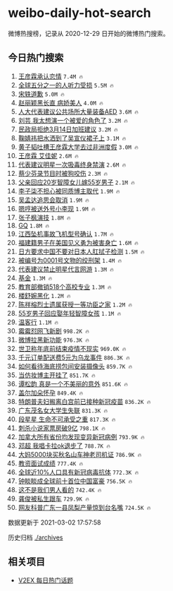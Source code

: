 # weibo-daily-hot-search

微博热搜榜，记录从 2020-12-29 日开始的微博热门搜索。

## 今日热门搜索

<!-- BEGIN -->

1. [王彦霖承认恋情](https://s.weibo.com/weibo?q=%23%E7%8E%8B%E5%BD%A6%E9%9C%96%E6%89%BF%E8%AE%A4%E6%81%8B%E6%83%85%23&Refer=top) `7.4M 🔥`
1. [全球五分之一的人听力受损](https://s.weibo.com/weibo?q=%23%E5%85%A8%E7%90%83%E4%BA%94%E5%88%86%E4%B9%8B%E4%B8%80%E7%9A%84%E4%BA%BA%E5%90%AC%E5%8A%9B%E5%8F%97%E6%8D%9F%23&Refer=top) `5.5M 🔥`
1. [宋轶道歉](https://s.weibo.com/weibo?q=%23%E5%AE%8B%E8%BD%B6%E9%81%93%E6%AD%89%23&Refer=top) `5.0M 🔥`
1. [赵丽颖黑长直 病娇美人](https://s.weibo.com/weibo?q=%E8%B5%B5%E4%B8%BD%E9%A2%96%E9%BB%91%E9%95%BF%E7%9B%B4%20%E7%97%85%E5%A8%87%E7%BE%8E%E4%BA%BA&Refer=top) `4.0M 🔥`
1. [人大代表建议公共场所大量装备AED](https://s.weibo.com/weibo?q=%23%E4%BA%BA%E5%A4%A7%E4%BB%A3%E8%A1%A8%E5%BB%BA%E8%AE%AE%E5%85%AC%E5%85%B1%E5%9C%BA%E6%89%80%E5%A4%A7%E9%87%8F%E8%A3%85%E5%A4%87AED%23&Refer=top) `3.6M 🔥`
1. [刘芸 我太想演一个被爱的角色了](https://s.weibo.com/weibo?q=%E5%88%98%E8%8A%B8%20%E6%88%91%E5%A4%AA%E6%83%B3%E6%BC%94%E4%B8%80%E4%B8%AA%E8%A2%AB%E7%88%B1%E7%9A%84%E8%A7%92%E8%89%B2%E4%BA%86&Refer=top) `3.2M 🔥`
1. [民政局拒绝3月14日加班建议](https://s.weibo.com/weibo?q=%23%E6%B0%91%E6%94%BF%E5%B1%80%E6%8B%92%E7%BB%9D3%E6%9C%8814%E6%97%A5%E5%8A%A0%E7%8F%AD%E5%BB%BA%E8%AE%AE%23&Refer=top) `3.2M 🔥`
1. [鞠婧祎把水洒到了吴宣仪裙子上](https://s.weibo.com/weibo?q=%E9%9E%A0%E5%A9%A7%E7%A5%8E%E6%8A%8A%E6%B0%B4%E6%B4%92%E5%88%B0%E4%BA%86%E5%90%B4%E5%AE%A3%E4%BB%AA%E8%A3%99%E5%AD%90%E4%B8%8A&Refer=top) `3.1M 🔥`
1. [黄子韬吐槽王彦霖大学去过非洲度假](https://s.weibo.com/weibo?q=%E9%BB%84%E5%AD%90%E9%9F%AC%E5%90%90%E6%A7%BD%E7%8E%8B%E5%BD%A6%E9%9C%96%E5%A4%A7%E5%AD%A6%E5%8E%BB%E8%BF%87%E9%9D%9E%E6%B4%B2%E5%BA%A6%E5%81%87&Refer=top) `3.0M 🔥`
1. [王彦霖 艾佳妮](https://s.weibo.com/weibo?q=%E7%8E%8B%E5%BD%A6%E9%9C%96%20%E8%89%BE%E4%BD%B3%E5%A6%AE&Refer=top) `2.6M 🔥`
1. [代表建议明星一次吸毒终身禁演](https://s.weibo.com/weibo?q=%23%E4%BB%A3%E8%A1%A8%E5%BB%BA%E8%AE%AE%E6%98%8E%E6%98%9F%E4%B8%80%E6%AC%A1%E5%90%B8%E6%AF%92%E7%BB%88%E8%BA%AB%E7%A6%81%E6%BC%94%23&Refer=top) `2.6M 🔥`
1. [蔡少芬录节目时被狗咬伤](https://s.weibo.com/weibo?q=%23%E8%94%A1%E5%B0%91%E8%8A%AC%E5%BD%95%E8%8A%82%E7%9B%AE%E6%97%B6%E8%A2%AB%E7%8B%97%E5%92%AC%E4%BC%A4%23&Refer=top) `2.3M 🔥`
1. [父亲回应20岁智障女儿嫁55岁男子](https://s.weibo.com/weibo?q=%23%E7%88%B6%E4%BA%B2%E5%9B%9E%E5%BA%9420%E5%B2%81%E6%99%BA%E9%9A%9C%E5%A5%B3%E5%84%BF%E5%AB%8155%E5%B2%81%E7%94%B7%E5%AD%90%23&Refer=top) `2.1M 🔥`
1. [李子柒不担心被同质博主取代](https://s.weibo.com/weibo?q=%E6%9D%8E%E5%AD%90%E6%9F%92%E4%B8%8D%E6%8B%85%E5%BF%83%E8%A2%AB%E5%90%8C%E8%B4%A8%E5%8D%9A%E4%B8%BB%E5%8F%96%E4%BB%A3&Refer=top) `1.9M 🔥`
1. [吴孟达追思会取消](https://s.weibo.com/weibo?q=%E5%90%B4%E5%AD%9F%E8%BE%BE%E8%BF%BD%E6%80%9D%E4%BC%9A%E5%8F%96%E6%B6%88&Refer=top) `1.9M 🔥`
1. [嗯哼被送外号小李现](https://s.weibo.com/weibo?q=%23%E5%97%AF%E5%93%BC%E8%A2%AB%E9%80%81%E5%A4%96%E5%8F%B7%E5%B0%8F%E6%9D%8E%E7%8E%B0%23&Refer=top) `1.9M 🔥`
1. [张子枫演技](https://s.weibo.com/weibo?q=%E5%BC%A0%E5%AD%90%E6%9E%AB%E6%BC%94%E6%8A%80&Refer=top) `1.8M 🔥`
1. [GQ](https://s.weibo.com/weibo?q=%23GQ%23&Refer=top) `1.8M 🔥`
1. [江西坠机事故飞机型号确认](https://s.weibo.com/weibo?q=%E6%B1%9F%E8%A5%BF%E5%9D%A0%E6%9C%BA%E4%BA%8B%E6%95%85%E9%A3%9E%E6%9C%BA%E5%9E%8B%E5%8F%B7%E7%A1%AE%E8%AE%A4&Refer=top) `1.7M 🔥`
1. [福建籍男子在美国见义勇为被害身亡](https://s.weibo.com/weibo?q=%E7%A6%8F%E5%BB%BA%E7%B1%8D%E7%94%B7%E5%AD%90%E5%9C%A8%E7%BE%8E%E5%9B%BD%E8%A7%81%E4%B9%89%E5%8B%87%E4%B8%BA%E8%A2%AB%E5%AE%B3%E8%BA%AB%E4%BA%A1&Refer=top) `1.6M 🔥`
1. [日方要求中国不要对日本人肛拭子检测](https://s.weibo.com/weibo?q=%23%E6%97%A5%E6%96%B9%E8%A6%81%E6%B1%82%E4%B8%AD%E5%9B%BD%E4%B8%8D%E8%A6%81%E5%AF%B9%E6%97%A5%E6%9C%AC%E4%BA%BA%E8%82%9B%E6%8B%AD%E5%AD%90%E6%A3%80%E6%B5%8B%23&Refer=top) `1.5M 🔥`
1. [被编号为0001号文物的绞刑架](https://s.weibo.com/weibo?q=%23%E8%A2%AB%E7%BC%96%E5%8F%B7%E4%B8%BA0001%E5%8F%B7%E6%96%87%E7%89%A9%E7%9A%84%E7%BB%9E%E5%88%91%E6%9E%B6%23&Refer=top) `1.4M 🔥`
1. [代表建议禁止明星代言网游](https://s.weibo.com/weibo?q=%23%E4%BB%A3%E8%A1%A8%E5%BB%BA%E8%AE%AE%E7%A6%81%E6%AD%A2%E6%98%8E%E6%98%9F%E4%BB%A3%E8%A8%80%E7%BD%91%E6%B8%B8%23&Refer=top) `1.3M 🔥`
1. [基金](https://s.weibo.com/weibo?q=%23%E5%9F%BA%E9%87%91%23&Refer=top) `1.3M 🔥`
1. [教育部撤销518个高校专业](https://s.weibo.com/weibo?q=%23%E6%95%99%E8%82%B2%E9%83%A8%E6%92%A4%E9%94%80518%E4%B8%AA%E9%AB%98%E6%A0%A1%E4%B8%93%E4%B8%9A%23&Refer=top) `1.3M 🔥`
1. [楼舒婉黑化](https://s.weibo.com/weibo?q=%E6%A5%BC%E8%88%92%E5%A9%89%E9%BB%91%E5%8C%96&Refer=top) `1.2M 🔥`
1. [陈祥榕烈士遗属获授一等功臣之家](https://s.weibo.com/weibo?q=%E9%99%88%E7%A5%A5%E6%A6%95%E7%83%88%E5%A3%AB%E9%81%97%E5%B1%9E%E8%8E%B7%E6%8E%88%E4%B8%80%E7%AD%89%E5%8A%9F%E8%87%A3%E4%B9%8B%E5%AE%B6&Refer=top) `1.2M 🔥`
1. [55岁男子回应娶年轻智障女孩](https://s.weibo.com/weibo?q=%2355%E5%B2%81%E7%94%B7%E5%AD%90%E5%9B%9E%E5%BA%94%E5%A8%B6%E5%B9%B4%E8%BD%BB%E6%99%BA%E9%9A%9C%E5%A5%B3%E5%AD%A9%23&Refer=top) `1.1M 🔥`
1. [温客行](https://s.weibo.com/weibo?q=%E6%B8%A9%E5%AE%A2%E8%A1%8C&Refer=top) `1.1M 🔥`
1. [霉霉怼网飞新剧](https://s.weibo.com/weibo?q=%23%E9%9C%89%E9%9C%89%E6%80%BC%E7%BD%91%E9%A3%9E%E6%96%B0%E5%89%A7%23&Refer=top) `998.2K 🔥`
1. [微博拉黑新功能](https://s.weibo.com/weibo?q=%23%E5%BE%AE%E5%8D%9A%E6%8B%89%E9%BB%91%E6%96%B0%E5%8A%9F%E8%83%BD%23&Refer=top) `976.3K 🔥`
1. [世卫称年底前结束疫情不现实](https://s.weibo.com/weibo?q=%23%E4%B8%96%E5%8D%AB%E7%A7%B0%E5%B9%B4%E5%BA%95%E5%89%8D%E7%BB%93%E6%9D%9F%E7%96%AB%E6%83%85%E4%B8%8D%E7%8E%B0%E5%AE%9E%23&Refer=top) `969.0K 🔥`
1. [千元订单配送费5元为乌龙事件](https://s.weibo.com/weibo?q=%E5%8D%83%E5%85%83%E8%AE%A2%E5%8D%95%E9%85%8D%E9%80%81%E8%B4%B95%E5%85%83%E4%B8%BA%E4%B9%8C%E9%BE%99%E4%BA%8B%E4%BB%B6&Refer=top) `886.3K 🔥`
1. [如何看待海底捞包间安装摄像头](https://s.weibo.com/weibo?q=%23%E5%A6%82%E4%BD%95%E7%9C%8B%E5%BE%85%E6%B5%B7%E5%BA%95%E6%8D%9E%E5%8C%85%E9%97%B4%E5%AE%89%E8%A3%85%E6%91%84%E5%83%8F%E5%A4%B4%23&Refer=top) `859.7K 🔥`
1. [当仿妆博主开挂了](https://s.weibo.com/weibo?q=%E5%BD%93%E4%BB%BF%E5%A6%86%E5%8D%9A%E4%B8%BB%E5%BC%80%E6%8C%82%E4%BA%86&Refer=top) `851.7K 🔥`
1. [谭松韵 真是一个不美丽的意外](https://s.weibo.com/weibo?q=%E8%B0%AD%E6%9D%BE%E9%9F%B5%20%E7%9C%9F%E6%98%AF%E4%B8%80%E4%B8%AA%E4%B8%8D%E7%BE%8E%E4%B8%BD%E7%9A%84%E6%84%8F%E5%A4%96&Refer=top) `851.6K 🔥`
1. [盖尔加朵怀孕](https://s.weibo.com/weibo?q=%E7%9B%96%E5%B0%94%E5%8A%A0%E6%9C%B5%E6%80%80%E5%AD%95&Refer=top) `849.4K 🔥`
1. [特朗普夫妇搬离白宫前已接种新冠疫苗](https://s.weibo.com/weibo?q=%23%E7%89%B9%E6%9C%97%E6%99%AE%E5%A4%AB%E5%A6%87%E6%90%AC%E7%A6%BB%E7%99%BD%E5%AE%AB%E5%89%8D%E5%B7%B2%E6%8E%A5%E7%A7%8D%E6%96%B0%E5%86%A0%E7%96%AB%E8%8B%97%23&Refer=top) `836.2K 🔥`
1. [广东茂名女大学生失联](https://s.weibo.com/weibo?q=%E5%B9%BF%E4%B8%9C%E8%8C%82%E5%90%8D%E5%A5%B3%E5%A4%A7%E5%AD%A6%E7%94%9F%E5%A4%B1%E8%81%94&Refer=top) `831.3K 🔥`
1. [段星星 生命不可承受之重](https://s.weibo.com/weibo?q=%E6%AE%B5%E6%98%9F%E6%98%9F%20%E7%94%9F%E5%91%BD%E4%B8%8D%E5%8F%AF%E6%89%BF%E5%8F%97%E4%B9%8B%E9%87%8D&Refer=top) `817.3K 🔥`
1. [刺杀小说家票房破9亿](https://s.weibo.com/weibo?q=%23%E5%88%BA%E6%9D%80%E5%B0%8F%E8%AF%B4%E5%AE%B6%E7%A5%A8%E6%88%BF%E7%A0%B49%E4%BA%BF%23&Refer=top) `798.1K 🔥`
1. [加拿大所有省份均发现变异新冠病例](https://s.weibo.com/weibo?q=%E5%8A%A0%E6%8B%BF%E5%A4%A7%E6%89%80%E6%9C%89%E7%9C%81%E4%BB%BD%E5%9D%87%E5%8F%91%E7%8E%B0%E5%8F%98%E5%BC%82%E6%96%B0%E5%86%A0%E7%97%85%E4%BE%8B&Refer=top) `793.9K 🔥`
1. [邓超 我唱卡拉ok退步了](https://s.weibo.com/weibo?q=%E9%82%93%E8%B6%85%20%E6%88%91%E5%94%B1%E5%8D%A1%E6%8B%89ok%E9%80%80%E6%AD%A5%E4%BA%86&Refer=top) `788.7K 🔥`
1. [大妈5000块买秋名山车神老司机证](https://s.weibo.com/weibo?q=%E5%A4%A7%E5%A6%885000%E5%9D%97%E4%B9%B0%E7%A7%8B%E5%90%8D%E5%B1%B1%E8%BD%A6%E7%A5%9E%E8%80%81%E5%8F%B8%E6%9C%BA%E8%AF%81&Refer=top) `786.9K 🔥`
1. [教资面试成绩](https://s.weibo.com/weibo?q=%23%E6%95%99%E8%B5%84%E9%9D%A2%E8%AF%95%E6%88%90%E7%BB%A9%23&Refer=top) `777.4K 🔥`
1. [全球近10%人口具有新冠病毒抗体](https://s.weibo.com/weibo?q=%E5%85%A8%E7%90%83%E8%BF%9110%25%E4%BA%BA%E5%8F%A3%E5%85%B7%E6%9C%89%E6%96%B0%E5%86%A0%E7%97%85%E6%AF%92%E6%8A%97%E4%BD%93&Refer=top) `772.3K 🔥`
1. [钟睒睒成全球前十首位中国富豪](https://s.weibo.com/weibo?q=%E9%92%9F%E7%9D%92%E7%9D%92%E6%88%90%E5%85%A8%E7%90%83%E5%89%8D%E5%8D%81%E9%A6%96%E4%BD%8D%E4%B8%AD%E5%9B%BD%E5%AF%8C%E8%B1%AA&Refer=top) `756.5K 🔥`
1. [这不是我们男人看的](https://s.weibo.com/weibo?q=%23%E8%BF%99%E4%B8%8D%E6%98%AF%E6%88%91%E4%BB%AC%E7%94%B7%E4%BA%BA%E7%9C%8B%E7%9A%84%23&Refer=top) `742.4K 🔥`
1. [龚俊被私生跟车](https://s.weibo.com/weibo?q=%E9%BE%9A%E4%BF%8A%E8%A2%AB%E7%A7%81%E7%94%9F%E8%B7%9F%E8%BD%A6&Refer=top) `729.9K 🔥`
1. [网友科普广东一县凤梨产量惊到台名嘴](https://s.weibo.com/weibo?q=%23%E7%BD%91%E5%8F%8B%E7%A7%91%E6%99%AE%E5%B9%BF%E4%B8%9C%E4%B8%80%E5%8E%BF%E5%87%A4%E6%A2%A8%E4%BA%A7%E9%87%8F%E6%83%8A%E5%88%B0%E5%8F%B0%E5%90%8D%E5%98%B4%23&Refer=top) `724.5K 🔥`

数据更新于 2021-03-02 17:57:58

<!-- END -->

历史归档 [./archives](./archives)

## 相关项目

- [V2EX 每日热门话题](https://github.com/realLeonardo/v2ex-daily-hot-topic)

